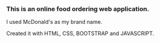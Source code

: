 <h3>This is an online food ordering web application.</h3>
<p>I used McDonald's as my brand name.</p>
<p>Created it with HTML, CSS, BOOTSTRAP and JAVASCRIPT.</p>
